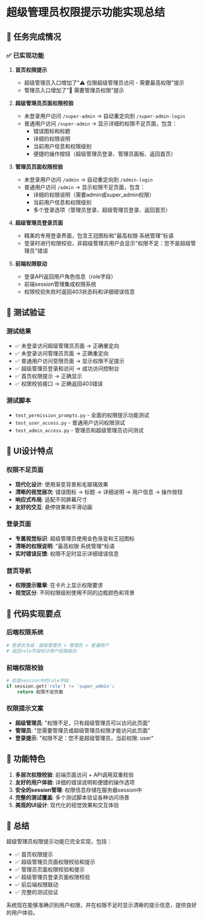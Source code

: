 # 超级管理员权限提示功能实现总结

## 🎯 任务完成情况

### ✅ 已实现功能

1. **首页权限提示**
   - 超级管理员入口增加了"⚠️ 仅限超级管理员访问 - 需要最高权限"提示
   - 管理员入口增加了"🔑 需要管理员权限"提示

2. **超级管理员页面权限校验**
   - 未登录用户访问 `/super-admin` → 自动重定向到 `/super-admin-login`
   - 普通用户访问 `/super-admin` → 显示详细的权限不足页面，包含：
     - 错误图标和标题
     - 详细的权限说明
     - 当前用户信息和权限级别
     - 便捷的操作按钮（超级管理员登录、管理员面板、返回首页）

3. **管理员页面权限校验**
   - 未登录用户访问 `/admin` → 自动重定向到 `/admin-login`
   - 普通用户访问 `/admin` → 显示权限不足页面，包含：
     - 详细的权限说明（需要admin或super_admin权限）
     - 当前用户信息和权限级别
     - 多个登录选项（管理员登录、超级管理员登录、返回首页）

4. **超级管理员登录页面**
   - 精美的专用登录界面，包含王冠图标和"最高权限·系统管理"标语
   - 登录时进行权限校验，非超级管理员用户会显示"权限不足：您不是超级管理员"错误

5. **前端权限联动**
   - 登录API返回用户角色信息（role字段）
   - 前端session管理集成权限系统
   - 权限校验失败时返回403状态码和详细错误信息

## 🧪 测试验证

### 测试结果
- ✅ 未登录访问超级管理员页面 → 正确重定向
- ✅ 未登录访问管理员页面 → 正确重定向  
- ✅ 普通用户访问受限页面 → 显示权限不足提示
- ✅ 超级管理员登录和访问 → 成功访问控制台
- ✅ 首页权限提示 → 正确显示
- ✅ 权限校验接口 → 正确返回403错误

### 测试脚本
- `test_permission_prompts.py` - 全面的权限提示功能测试
- `test_user_access.py` - 普通用户访问权限测试
- `test_admin_access.py` - 管理员和超级管理员访问测试

## 🎨 UI设计特点

### 权限不足页面
- **现代化设计**: 使用渐变背景和毛玻璃效果
- **清晰的视觉层次**: 错误图标 → 标题 → 详细说明 → 用户信息 → 操作按钮
- **响应式布局**: 适配不同屏幕尺寸
- **友好的交互**: 悬停效果和平滑动画

### 登录页面
- **专属视觉标识**: 超级管理员使用金色渐变和王冠图标
- **清晰的权限说明**: "最高权限·系统管理"标语
- **实时错误反馈**: 权限不足时显示详细错误信息

### 首页导航
- **权限提示徽章**: 在卡片上显示权限要求
- **视觉区分**: 不同权限级别使用不同的边框颜色和背景

## 📝 代码实现要点

### 后端权限系统
```python
# 登录优先级：超级管理员 > 管理员 > 普通用户
# 返回role字段标识用户权限级别
```

### 前端权限校验
```python
# 检查session中的role字段
if session.get('role') != 'super_admin':
    return 权限不足页面
```

### 权限提示文案
- **超级管理员**: "权限不足，只有超级管理员可以访问此页面"
- **管理员**: "您需要管理员或超级管理员权限才能访问此页面"
- **登录提示**: "权限不足：您不是超级管理员，当前权限: user"

## 🚀 功能特色

1. **多层次权限校验**: 前端页面访问 + API调用双重校验
2. **友好的用户体验**: 详细的错误说明和便捷的操作选项
3. **安全的session管理**: 权限信息存储在服务器session中
4. **完整的测试覆盖**: 多个测试脚本验证各种访问场景
5. **美观的UI设计**: 现代化的视觉效果和交互体验

## 🎉 总结

超级管理员权限提示功能已完全实现，包括：
- ✅ 首页权限提示
- ✅ 超级管理员页面权限校验和提示
- ✅ 管理员页面权限校验和提示  
- ✅ 超级管理员登录页面权限校验
- ✅ 前后端权限联动
- ✅ 完整的测试验证

系统现在能够准确识别用户权限，并在权限不足时显示清晰的提示信息，提供良好的用户体验。

